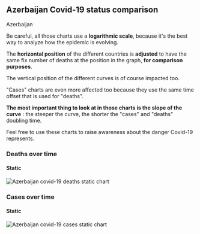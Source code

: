 ## Azerbaijan Covid-19 status comparison 

Azerbaijan



Be careful, all those charts use a **logarithmic scale**, because it's the best way to analyze how the epidemic is evolving.
 
The **horizontal position** of the different countries is **adjusted** to have the same fix number of deaths at the position in the graph, **for comparison purposes**.

The vertical position of the different curves is of course impacted too.

"Cases" charts are even more affected too because they use the same time offset that is used for "deaths".

**The most important thing to look at in those charts is the slope of the curve** : the steeper the curve, the shorter the "cases" and "deaths" doubling time.

Feel free to use these charts to raise awareness about the danger Covid-19 represents. 


 
### Deaths over time
 
#### Static
![Azerbaijan covid-19 deaths static chart](https://raw.githubusercontent.com/madlag/coronavirus_study/master/notebooks/graphs/2020-04-03/countries/Azerbaijan/2020-04-03_Azerbaijan_deaths.png "Azerbaijan covid-19 deaths static chart")   

 
### Cases over time
 
#### Static
![Azerbaijan covid-19 cases static chart](https://raw.githubusercontent.com/madlag/coronavirus_study/master/notebooks/graphs/2020-04-03/countries/Azerbaijan/2020-04-03_Azerbaijan_cases.png "Azerbaijan covid-19 cases static chart")   

